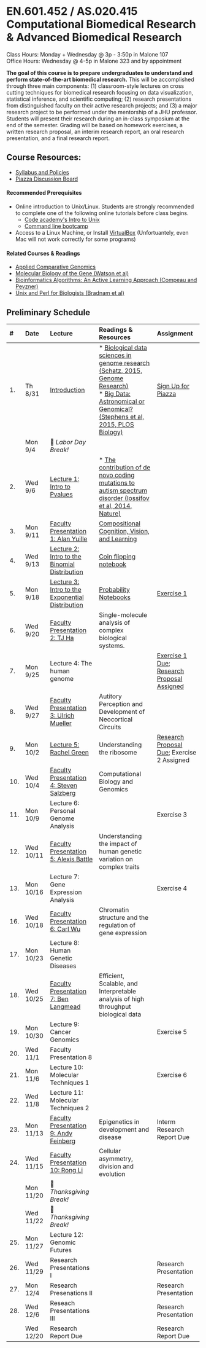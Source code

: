 # EN.601.452 / AS.020.415 Computational Biomedical Research &amp; Advanced Biomedical Research
Class Hours: Monday + Wednesday @ 3p - 3:50p in Malone 107 <br>
Office Hours: Wednesday @ 4-5p in Malone 323 and by appointment

**The goal of this course is to prepare undergraduates to understand and perform state-of-the-art biomedical research.** This will be accomplished through three main components: (1) classroom-style lectures on cross cutting techniques for biomedical research focusing on data visualization, statistical inference, and scientific computing; (2) research presentations from distinguished faculty on their active research projects; and (3) a major research project to be performed under the mentorship of a JHU professor. Students will present their research during an in-class symposium at the end of the semester. Grading will be based on homework exercises, a written research proposal, an interim research report, an oral research presentation, and a final research report.

## Course Resources:
- [Syllabus and Policies](https://github.com/schatzlab/biomedicalresearch/tree/master/policies)
- [Piazza Discussion Board](https://piazza.com/jhu/fall2017/601452/home)

#### Recommended Prerequisites
- Online introduction to Unix/Linux. Students are strongly recommended to complete one of the following online tutorials before class begins. 
  - [Code academy's Intro to Unix](https://www.codecademy.com/en/courses/learn-the-command-line/lessons/environment/exercises/bash-profile)
  - [Command line bootcamp](http://rik.smith-unna.com/command_line_bootcamp/?id=9xnbkx6eaof)
- Access to a Linux Machine, or Install [VirtualBox](https://github.com/schatzlab/appliedgenomics/blob/master/assignments/virtualbox.md) (Unfortuantely, even Mac will not work correctly for some programs)

#### Related Courses & Readings
- [Applied Comparative Genomics](https://github.com/schatzlab/appliedgenomics)
- [Molecular Biology of the Gene (Watson et al)](https://www.amazon.com/Molecular-Biology-Gene-James-Watson/dp/0321762436/ref=pd_lpo_sbs_14_t_0?_encoding=UTF8&psc=1&refRID=R6A5BW06E5RJB7GVSNPY)
- [Bioinformatics Algorithms: An Active Learning Approach (Compeau and Pevzner)](https://www.amazon.com/Bioinformatics-Algorithms-Active-Learning-Approach/dp/0990374602)
- [Unix and Perl for Biologists (Bradnam et al)](http://korflab.ucdavis.edu/Unix_and_Perl/)

## Preliminary Schedule
| # | Date | Lecture | Readings & Resources | Assignment |
|:--|:-----|:--------|:---------------------|:-----------|
|1. | Th 8/31 | [Introduction](https://github.com/schatzlab/biomedicalresearch/blob/master/lectures/01.Introduction/01.Introduction.pdf) | * [Biological data sciences in genome research (Schatz, 2015, Genome Research)](http://genome.cshlp.org/content/25/10/1417.full) <br> * [Big Data: Astronomical or Genomical? (Stephens et al, 2015, PLOS Biology)](http://journals.plos.org/plosbiology/article?id=10.1371/journal.pbio.1002195) | [Sign Up for Piazza]() |
| | Mon 9/4  | &#x1F538; *Labor Day Break!* | | |
|2. | Wed 9/6  | [Lecture 1: Intro to Pvalues](https://github.com/schatzlab/biomedicalresearch/blob/master/lectures/02.Pvalues/02.Pvalues.pdf) | * [The contribution of de novo coding mutations to autism spectrum disorder (Iossifov et al, 2014, Nature)](http://www.nature.com/nature/journal/vaop/ncurrent/full/nature13908.html) | |
|3. | Mon 9/11 | [Faculty Presentation 1: Alan Yuille](http://www.cs.jhu.edu/~ayuille/) | [Compositional Cognition, Vision, and Learning](http://www.cs.jhu.edu/~ayuille/) | |
|4. | Wed 9/13 | [Lecture 2: Intro to the Binomial Distribution](https://github.com/schatzlab/biomedicalresearch/blob/master/lectures/04.ProgrammingPvalues/04.Pvalues2.pdf) | [Coin flipping notebook](https://github.com/schatzlab/biomedicalresearch/blob/master/lectures/04.ProgrammingPvalues/coinflip.ipynb) | |
|5. | Mon 9/18 | [Lecture 3: Intro to the Exponential Distribution](https://github.com/schatzlab/biomedicalresearch/tree/master/lectures/05.BinomialExponential) | [Probability Notebooks](https://github.com/schatzlab/biomedicalresearch/tree/master/lectures/05.BinomialExponential) | [Exercise 1](https://github.com/schatzlab/biomedicalresearch/tree/master/assignments/assignment1) |
|6. | Wed 9/20 | [Faculty Presentation 2: TJ Ha](https://www.bme.jhu.edu/faculty_staff/taekjip-ha-phd/) | Single-molecule analysis of complex biological systems. | |
|7. | Mon 9/25 | Lecture 4: The human genome | | [Exercise 1 Due](https://github.com/schatzlab/biomedicalresearch/tree/master/assignments/assignment1); [Research Proposal Assigned](https://github.com/schatzlab/biomedicalresearch/blob/master/assignments/projects/proposals.md) |
|8. | Wed 9/27 | [Faculty Presentation 3: Ulrich Mueller](http://neuroscience.jhu.edu/research/faculty/129) | Autitory Perception and Development of Neocortical Circuits | |
|9. | Mon 10/2 | [Lecture 5: Rachel Green](http://pages.jh.edu/~greenlab/) | Understanding the ribosome | [Research Proposal Due](https://github.com/schatzlab/biomedicalresearch/blob/master/assignments/projects/proposals.md); Exercise 2 Assigned|
|10. | Wed 10/4 | [Faculty Presentation 4: Steven Salzberg](https://salzberg-lab.org/) | Computational Biology and Genomics | |
|11. | Mon 10/9 | Lecture 6: Personal Genome Analysis | | Exercise 3 |
|12. | Wed 10/11 | [Faculty Presentation 5: Alexis Battle](http://battlelab.jhu.edu) | Understanding the impact of human genetic variation on complex traits | |
|13. | Mon 10/16 | Lecture 7: Gene Expression Analysis | | Exercise 4|
|16. | Wed 10/18 | [Faculty Presentation 6: Carl Wu](http://bio.jhu.edu/directory/carl-wu/) | Chromatin structure and the regulation of gene expression | |
|17. | Mon 10/23 | Lecture 8: Human Genetic Diseases | |  |
|18. | Wed 10/25 | [Faculty Presentation 7: Ben Langmead](http://www.langmead-lab.org/) | Efficient, Scalable, and Interpretable analysis of high throughput biological data | |
|19. | Mon 10/30 | Lecture 9: Cancer Genomics | | Exercise 5 |
|20. | Wed 11/1 | Faculty Presentation 8 | | |
|21. | Mon 11/6 | Lecture 10: Molecular Techniques 1 | | Exercise 6 |
|22. | Wed 11/8 | Lecture 11: Molecular Techniques 2 | | |
|23. | Mon 11/13 | [Faculty Presentation 9: Andy Feinberg](http://www.hopkinsmedicine.org/profiles/results/directory/profile/5351655/andrew-feinberg-1) | Epigenetics in development and disease | Interm Research Report Due |
|24. | Wed 11/15 | [Faculty Presentation 10: Rong Li](https://ronglilab.johnshopkins.edu/) | Cellular asymmetry, division and evolution| |
| | Mon 11/20 | &#x1F538; *Thanksgiving Break!* | | |
| | Wed 11/22 | &#x1F538; *Thanksgiving Break!* | | |
|25. | Mon 11/27 | Lecture 12: Genomic Futures | | |
|26. | Wed 11/29 | Research Presentations I | | Research Presentation |
|27. | Mon 12/4  | Research Presenations II | | Research Presentation |
|28. | Wed 12/6  | Reseach Presentations III | | Research Presentation |
|    | Wed 12/20 | Research Report Due | | Research Report Due |

